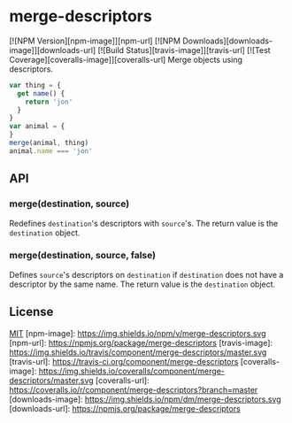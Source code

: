 # merge-descriptors
[![NPM Version][npm-image]][npm-url]
[![NPM Downloads][downloads-image]][downloads-url]
[![Build Status][travis-image]][travis-url]
[![Test Coverage][coveralls-image]][coveralls-url]
Merge objects using descriptors.
```js
var thing = {
  get name() {
    return 'jon'
  }
}
var animal = {
}
merge(animal, thing)
animal.name === 'jon'
```
## API
### merge(destination, source)
Redefines `destination`'s descriptors with `source`'s. The return value is the
`destination` object.
### merge(destination, source, false)
Defines `source`'s descriptors on `destination` if `destination` does not have
a descriptor by the same name. The return value is the `destination` object.
## License
[MIT](LICENSE)
[npm-image]: https://img.shields.io/npm/v/merge-descriptors.svg
[npm-url]: https://npmjs.org/package/merge-descriptors
[travis-image]: https://img.shields.io/travis/component/merge-descriptors/master.svg
[travis-url]: https://travis-ci.org/component/merge-descriptors
[coveralls-image]: https://img.shields.io/coveralls/component/merge-descriptors/master.svg
[coveralls-url]: https://coveralls.io/r/component/merge-descriptors?branch=master
[downloads-image]: https://img.shields.io/npm/dm/merge-descriptors.svg
[downloads-url]: https://npmjs.org/package/merge-descriptors
